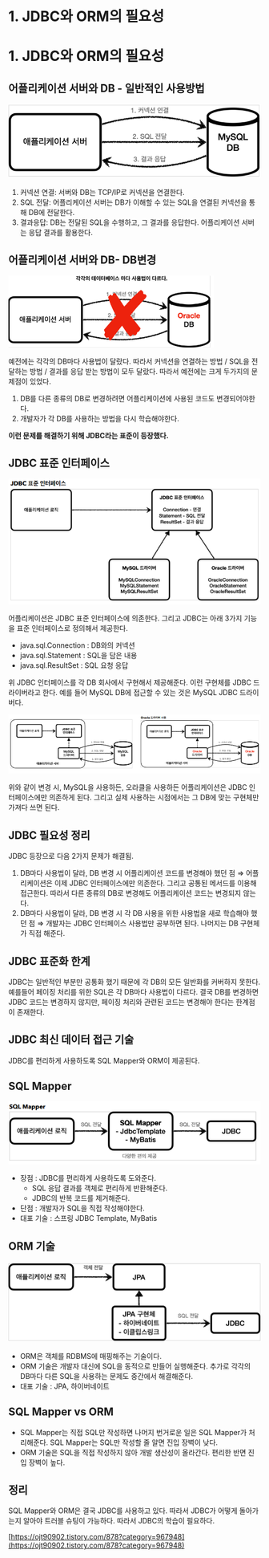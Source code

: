 # 1. JDBC와 ORM의 필요성

# 1. JDBC와 ORM의 필요성

## 어플리케이션 서버와 DB - 일반적인 사용방법

![Untitled](/image/database/lecture/1/Untitled.png)

1. 커넥션 연결: 서버와 DB는 TCP/IP로 커넥션을 연결한다.
2. SQL 전달: 어플리케이션 서버는 DB가 이해할 수 있는 SQL을 연결된 커넥션을 통해 DB에 전달한다.
3. 결과응답: DB는 전달된 SQL을 수행하고, 그 결과를 응답한다. 어플리케이션 서버는 응답 결과를 활용한다.

## 어플리케이션 서버와 DB- DB변경

![Untitled](/image/database/lecture/1/Untitled%201.png)

예전에는 각각의 DB마다 사용법이 달랐다. 따라서 커넥션을 연결하는 방법 / SQL을 전달하는 방법 / 결과를 응답 받는 방법이 모두 달랐다. 따라서 예전에는 크게 두가지의 문제점이 있었다.

1. DB를 다른 종류의 DB로 변경하려면 어플리케이션에 사용된 코드도 변경되어야한다.
2. 개발자가 각 DB를 사용하는 방법을 다시 학습해야한다.

**이런 문제를 해결하기 위해 JDBC라는 표준이 등장했다.**

## JDBC 표준 인터페이스

![Untitled](/image/database/lecture/1/Untitled%202.png)

어플리케이션은 JDBC 표준 인터페이스에 의존한다. 그리고 JDBC는 아래 3가지 기능을 표준 인터페이스로 정의해서 제공한다. 

- java.sql.Connection : DB와의 커넥션
- java.sql.Statement : SQL을 담은 내용
- java.sql.ResultSet : SQL 요청 응답

위 JDBC 인터페이스를 각 DB 회사에서 구현해서 제공해준다. 이런 구현체를 JDBC 드라이버라고 한다. 예를 들어 MySQL DB에 접근할 수 있는 것은 MySQL JDBC 드라이버다.

![Untitled](/image/database/lecture/1/Untitled%203.png)

위와 같이 변경 시, MySQL을 사용하든, 오라클을 사용하든 어플리케이션은 JDBC 인터페이스에만 의존하게 된다. 그리고 실제 사용하는 시점에서는 그 DB에 맞는 구현체만 가져다 쓰면 된다.

## JDBC 필요성 정리

JDBC 등장으로 다음 2가지 문제가 해결됨.

1. DB마다 사용법이 달라, DB 변경 시 어플리케이션 코드를 변경해야 했던 점 ⇒ 어플리케이션은 이제 JDBC 인터페이스에만 의존한다. 그리고 공통된 메서드를 이용해 접근한다. 따라서 다른 종류의 DB로 변경해도 어플리케이션 코드는 변경되지 않는다.
2. DB마다 사용법이 달라, DB 변경 시 각 DB 사용을 위한 사용법을 새로 학습해야 했던 점 ⇒ 개발자는 JDBC 인터페이스 사용법만 공부하면 된다. 나머지는 DB 구현체가 직접 해준다.

## JDBC 표준화 한계

JDBC는 일반적인 부분만 공통화 했기 때문에 각 DB의 모든 일반화를 커버하지 못한다. 예를들어 페이징 처리를 위한 SQL은 각 DB마다 사용법이 다르다. 결국 DB를 변경하면 JDBC 코드는 변경하지 않지만, 페이징 처리와 관련된 코드는 변경해야 한다는 한계점이 존재한다.

## JDBC 최신 데이터 접근 기술

JDBC를 편리하게 사용하도록 SQL Mapper와 ORM이 제공된다.

## SQL Mapper

![Untitled](/image/database/lecture/1/Untitled%204.png)

- 장점 : JDBC를 편리하게 사용하도록 도와준다.
    - SQL 응답 결과를 객체로 편리하게 반환해준다.
    - JDBC의 반복 코드를 제거해준다.
- 단점 : 개발자가 SQL을 직접 작성해야한다.
- 대표 기술 : 스프링 JDBC Template, MyBatis

## ORM 기술

![Untitled](/image/database/lecture/1/Untitled%205.png)

- ORM은 객체를 RDBMS에 매핑해주는 기술이다.
- ORM 기술은 개발자 대신에 SQL을 동적으로 만들어 실행해준다. 추가로 각각의 DB마다 다른 SQL을 사용하는 문제도 중간에서 해결해준다.
- 대표 기술 : JPA, 하이버네이트

## SQL Mapper vs ORM

- SQL Mapper는 직접 SQL만 작성하면 나머지 번거로운 일은 SQL Mapper가 처리해준다. SQL Mapper는 SQL만 작성할 줄 알면 진입 장벽이 낮다.
- ORM 기술은 SQL을 직접 작성하지 않아 개발 생산성이 올라간다. 편리한 반면 진입 장벽이 높다.

## 정리

SQL Mapper와 ORM은 결국 JDBC를 사용하고 있다. 따라서 JDBC가 어떻게 돌아가는지 알아야 트러블 슈팅이 가능하다. 따라서 JDBC의 학습이 필요하다.

[https://ojt90902.tistory.com/878?category=967948](https://ojt90902.tistory.com/878?category=967948)
